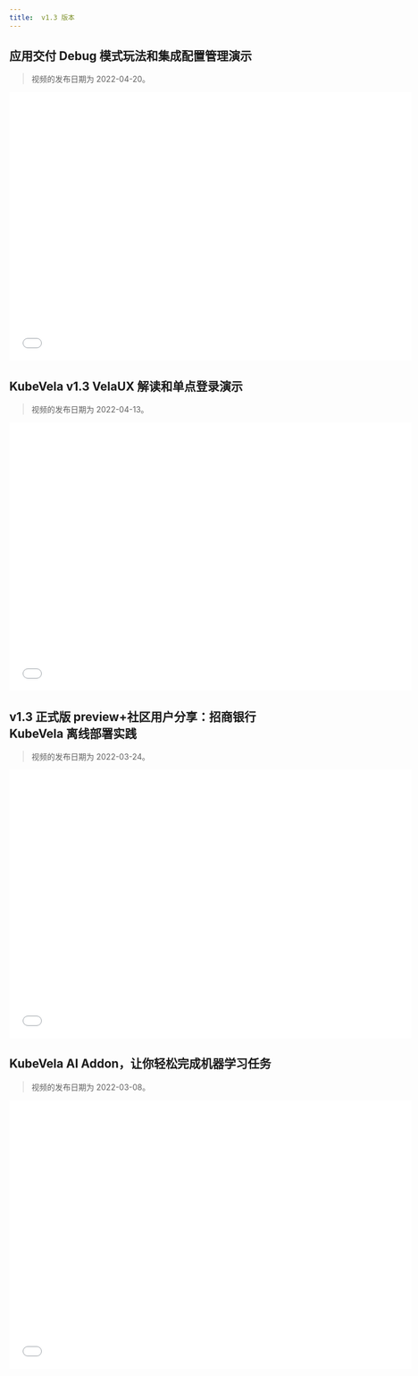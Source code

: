 ```yaml
---
title:  v1.3 版本
---
```


## 应用交付 Debug 模式玩法和集成配置管理演示

> 视频的发布日期为 2022-04-20。

<iframe height="480" width="720" src="//player.bilibili.com/player.html?aid=510834000&bvid=BV1vu411y7ec&cid=580423623&page=1&high_quality=1" scrolling="no" border="0" frameborder="no" framespacing="0" allowfullscreen="true"> </iframe>

## KubeVela v1.3 VelaUX 解读和单点登录演示

> 视频的发布日期为 2022-04-13。

<iframe height="480" width="720" src="//player.bilibili.com/player.html?aid=725665355&bvid=BV1ES4y1Y73C&cid=574827423&page=1&high_quality=1" scrolling="no" border="0" frameborder="no" framespacing="0" allowfullscreen="true"> </iframe>

## v1.3 正式版 preview+社区用户分享：招商银行 KubeVela 离线部署实践

> 视频的发布日期为 2022-03-24。

<iframe height="480" width="720" src="//player.bilibili.com/player.html?aid=895035527&bvid=BV1zP4y1T7gM&cid=557352413&page=1&high_quality=1" scrolling="no" border="0" frameborder="no" framespacing="0" allowfullscreen="true"> </iframe>

## KubeVela AI Addon，让你轻松完成机器学习任务

> 视频的发布日期为 2022-03-08。

<iframe height="480" width="720" src="//player.bilibili.com/player.html?aid=467044855&bvid=BV1XL411N7YM&cid=544981305&page=1&high_quality=1" scrolling="no" border="0" frameborder="no" framespacing="0" allowfullscreen="true"> </iframe>